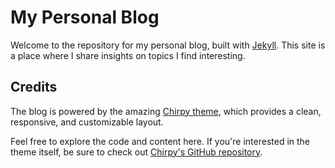 # My Personal Blog

Welcome to the repository for my personal blog, built with [Jekyll](https://jekyllrb.com/). This site is a place where I share insights on topics I find interesting.

## Credits

The blog is powered by the amazing [Chirpy theme](https://github.com/cotes2020/jekyll-theme-chirpy), which provides a clean, responsive, and customizable layout.

Feel free to explore the code and content here. If you're interested in the theme itself, be sure to check out [Chirpy's GitHub repository](https://github.com/cotes2020/jekyll-theme-chirpy).
